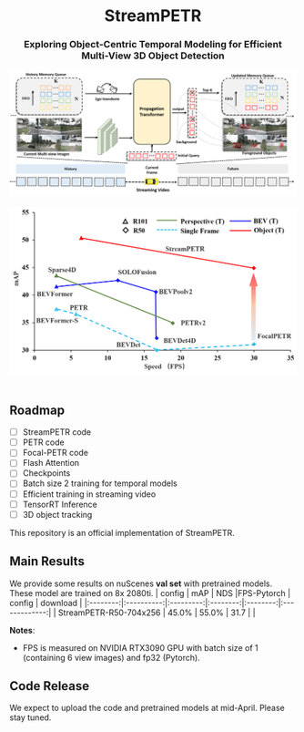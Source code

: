 <div align="center">
<h1>StreamPETR</h1>
<h3>Exploring Object-Centric Temporal Modeling for Efficient Multi-View 3D Object Detection</h3>
</div>


<div align="center">
  <img src="figs/framework.png"/>
</div><br/>
<div align="center">
  <img src="figs/fps.png"/>
</div><br/>
    
## Roadmap

- [ ] StreamPETR code
- [ ] PETR code
- [ ] Focal-PETR code
- [ ] Flash Attention
- [ ] Checkpoints
- [ ] Batch size 2 training for temporal models
- [ ] Efficient training in streaming video
- [ ] TensorRT Inference
- [ ] 3D object tracking

<!-- ## Introduction -->
This repository is an official implementation of StreamPETR.
## Main Results
We provide some results on nuScenes **val set** with pretrained models. These model are trained on 8x 2080ti.
| config            | mAP      | NDS     |FPS-Pytorch    |   config |   download |
|:--------:|:----------:|:---------:|:--------:|:--------:|:-------------:|
| StreamPETR-R50-704x256   | 45.0%     | 55.0%    | 31.7  | |  

**Notes**: 
- FPS is measured on NVIDIA RTX3090 GPU with batch size of 1 (containing 6 view images) and fp32 (Pytorch). 

## Code Release
We expect to upload the code and pretrained models at mid-April. Please stay tuned. 
